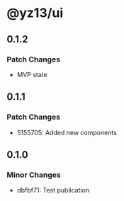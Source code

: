 # @yz13/ui

## 0.1.2

### Patch Changes

- MVP state

## 0.1.1

### Patch Changes

- 5155705: Added new components

## 0.1.0

### Minor Changes

- dbfbf71: Test publication
